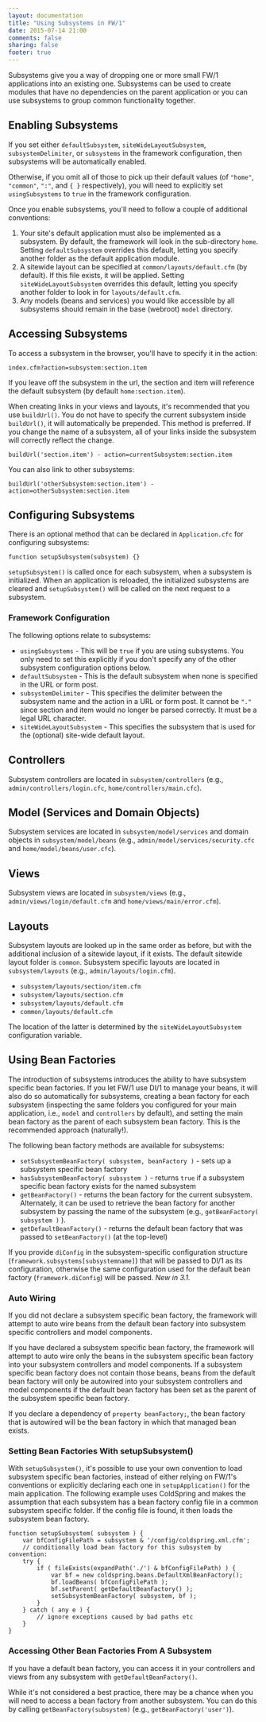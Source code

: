```yaml
---
layout: documentation
title: "Using Subsystems in FW/1"
date: 2015-07-14 21:00
comments: false
sharing: false
footer: true
---
```

Subsystems give you a way of dropping one or more small FW/1 applications into an existing one. Subsystems can be used to create modules that have no dependencies on the parent application or you can use subsystems to group common functionality together.

Enabling Subsystems
---
If you set either `defaultSubsystem`, `siteWideLayoutSubsystem`, `subsystemDelimiter`, or `subsystems` in the framework configuration, then subsystems will be automatically enabled.

Otherwise, if you omit all of those to pick up their default values (of `"home"`, `"common"`, `":"`, and `{ }` respectively), you will need to explicitly set `usingSubsystems` to `true` in the framework configuration.

Once you enable subsystems, you'll need to follow a couple of additional conventions:

1. Your site's default application must also be implemented as a subsystem. By default, the framework will look in the sub-directory `home`. Setting `defaultSubsystem` overrides this default, letting you specify another folder as the default application module.
2. A sitewide layout can be specified at `common/layouts/default.cfm` (by default). If this file exists, it will be applied. Setting `siteWideLayoutSubsystem` overrides this default, letting you specify another folder to look in for `layouts/default.cfm`.
3. Any models (beans and services) you would like accessible by all subsystems should remain in the base (webroot) `model` directory.

Accessing Subsystems
---
To access a subsystem in the browser, you'll have to specify it in the action:

    index.cfm?action=subsystem:section.item

If you leave off the subsystem in the url, the section and item will reference the default subsystem (by default `home:section.item`).

When creating links in your views and layouts, it's recommended that you use `buildUrl()`. You do not have to specify the current subsystem inside `buildUrl()`, it will automatically be prepended. This method is preferred. If you change the name of a subsystem, all of your links inside the subsystem will correctly reflect the change.

    buildUrl('section.item') - action=currentSubsystem:section.item

You can also link to other subsystems:

    buildUrl('otherSubsystem:section.item') - action=otherSubsystem:section.item

Configuring Subsystems
---
There is an optional method that can be declared in `Application.cfc` for configuring subsystems:

    function setupSubsystem(subsystem) {}

`setupSubsystem()` is called once for each subsystem, when a subsystem is initialized. When an application is reloaded, the initialized subsystems are cleared and `setupSubsystem()` will be called on the next request to a subsystem.

### Framework Configuration

The following options relate to subsystems:

* `usingSubsystems` - This will be `true` if you are using subsystems. You only need to set this explicitly if you don't specify any of the other subsystem configuration options below.
* `defaultSubsystem` - This is the default subsystem when none is specified in the URL or form post.
* `subsystemDelimiter` - This specifies the delimiter between the subsystem name and the action in a URL or form post. It cannot be `"."` since section and item would no longer be parsed correctly. It must be a legal URL character.
* `siteWideLayoutSubsystem` - This specifies the subsystem that is used for the (optional) site-wide default layout.

Controllers
---
Subsystem controllers are located in `subsystem/controllers` (e.g., `admin/controllers/login.cfc`, `home/controllers/main.cfc`).

Model (Services and Domain Objects)
---
Subsystem services are located in `subsystem/model/services` and domain objects in `subsystem/model/beans` (e.g., `admin/model/services/security.cfc` and `home/model/beans/user.cfc`).

Views
---
Subsystem views are located in `subsystem/views` (e.g., `admin/views/login/default.cfm` and `home/views/main/error.cfm`). 

Layouts
---
Subsystem layouts are looked up in the same order as before, but with the additional inclusion of a sitewide layout, if it exists. The default sitewide layout folder is `common`. Subsystem specific layouts are located in `subsystem/layouts` (e.g., `admin/layouts/login.cfm`).

* `subsystem/layouts/section/item.cfm`
* `subsystem/layouts/section.cfm`
* `subsystem/layouts/default.cfm`
* `common/layouts/default.cfm`

The location of the latter is determined by the `siteWideLayoutSubsystem` configuration variable.

Using Bean Factories
---
The introduction of subsystems introduces the ability to have subsystem specific bean factories. If you let FW/1 use DI/1 to manage your beans, it will also do so automatically for subsystems, creating a bean factory for each subsystem (inspecting the same folders you configured for your main application, i.e., `model` and `controllers` by default), and setting the main bean factory as the parent of each subsystem bean factory. This is the recommended approach (naturally!).

The following bean factory methods are available for subsystems:

* `setSubsystemBeanFactory( subsystem, beanFactory )` - sets up a subsystem specific bean factory 
* `hasSubsystemBeanFactory( subsystem )` - returns `true` if a subsystem specific bean factory exists for the named subsystem
* `getBeanFactory()` - returns the bean factory for the current subsystem. Alternately, it can be used to retrieve the bean factory for another subsystem by passing the name of the subsystem (e.g., `getBeanFactory( subsystem )` ).
* `getDefaultBeanFactory()` - returns the default bean factory that was passed to `setBeanFactory()` (at the top-level)

If you provide `diConfig` in the subsystem-specific configuration structure (`framework.subsystems[subsystemname]`) that will be passed to DI/1 as its configuration, otherwise the same configuration used for the default bean factory (`framework.diConfig`) will be passed. _New in 3.1._

### Auto Wiring

If you did not declare a subsystem specific bean factory, the framework will attempt to auto wire beans from the default bean factory into subsystem specific controllers and model components.

If you have declared a subsystem specific bean factory, the framework will attempt to auto wire only the beans in the subsystem specific bean factory into your subsystem controllers and model components. If a subsystem specific bean factory does not contain those beans, beans from the default bean factory will only be autowired into your subsystem controllers and model components if the default bean factory has been set as the parent of the subsystem specific bean factory.

If you declare a dependency of `property beanFactory;`, the bean factory that is autowired will be the bean factory in which that managed bean exists.

### Setting Bean Factories With setupSubsystem()

With `setupSubsystem()`, it's possible to use your own convention to load subsystem specific bean factories, instead of either relying on FW/1's conventions or explicitly declaring each one in `setupApplication()` for the main application. The following example uses ColdSpring and makes the assumption that each subsystem has a bean factory config file in a common subsystem specific folder. If the config file is found, it then loads the subsystem bean factory.

    function setupSubsystem( subsystem ) {
        var bfConfigFilePath = subsystem & '/config/coldspring.xml.cfm';
        // conditionally load bean factory for this subsystem by convention:
        try {
            if ( fileExists(expandPath('./') & bfConfigFilePath) ) {
                var bf = new coldspring.beans.DefaultXmlBeanFactory();
                bf.loadBeans( bfConfigFilePath );
                bf.setParent( getDefaultBeanFactory() );
                setSubsystemBeanFactory( subsystem, bf );
            }
        } catch ( any e ) {
            // ignore exceptions caused by bad paths etc
        }
    }

### Accessing Other Bean Factories From A Subsystem

If you have a default bean factory, you can access it in your controllers and views from any subsystem with `getDefaultBeanFactory()`.

While it's not considered a best practice, there may be a chance when you will need to access a bean factory from another subsystem. You can do this by calling `getBeanFactory(subsystem)` (e.g., `getBeanFactory('user')`).
